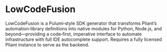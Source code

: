 # LowCodeFusion
LowCodeFusion is a Pulumi‑style SDK generator that transforms Pliant’s automation‑library definitions into native modules for Python, Node.js, and beyond—providing a code‑first, imperative interface to automate infrastructure with full IDE autocomplete support. Requires a fully licensed Pliant instance to serve as the backend.

